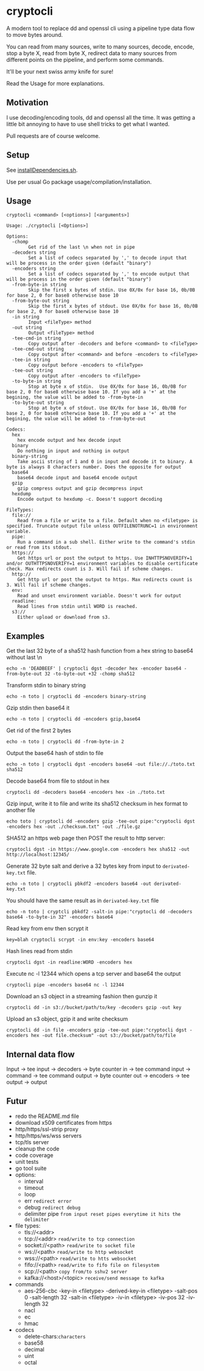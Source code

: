 # cryptocli
A modern tool to replace dd and openssl cli using a pipeline type data flow to move bytes around.

You can read from many sources, write to many sources, decode, encode, stop a byte X, read from byte X, redirect data to many sources from different points on the pipeline, and perform some commands.

It'll be your next swiss army knife for sure!

Read the Usage for more explanations.

## Motivation
I use decoding/encoding tools, dd and openssl all the time. It was getting a little bit annoying to have to use shell tricks to get what I wanted.

Pull requests are of course welcome.

## Setup
See [installDependencies.sh](installDependences.sh).

Use per usual Go package usage/compilation/installation.

## Usage

```
cryptocli <command> [<options>] [<arguments>]
```

```
Usage: ./cryptocli [<Options>] 

Options:
  -chomp
    	Get rid of the last \n when not in pipe
  -decoders string
    	Set a list of codecs separated by ',' to decode input that will be process in the order given (default "binary")
  -encoders string
    	Set a list of codecs separated by ',' to encode output that will be process in the order given (default "binary")
  -from-byte-in string
    	Skip the first x bytes of stdin. Use 0X/0x for base 16, 0b/0B for base 2, 0 for base8 otherwise base 10
  -from-byte-out string
    	Skip the first x bytes of stdout. Use 0X/0x for base 16, 0b/0B for base 2, 0 for base8 otherwise base 10
  -in string
    	Input <fileType> method
  -out string
    	Output <fileType> method
  -tee-cmd-in string
    	Copy output after -decoders and before <command> to <fileType>
  -tee-cmd-out string
    	Copy output after <command> and before -encoders to <fileType>
  -tee-in string
    	Copy output before -encoders to <fileType>
  -tee-out string
    	Copy output after -encoders to <fileType>
  -to-byte-in string
    	Stop at byte x of stdin.  Use 0X/0x for base 16, 0b/0B for base 2, 0 for base8 otherwise base 10. If you add a '+' at the begining, the value will be added to -from-byte-in
  -to-byte-out string
    	Stop at byte x of stdout. Use 0X/0x for base 16, 0b/0B for base 2, 0 for base8 otherwise base 10. If you add a '+' at the begining, the value will be added to -from-byte-out

Codecs:
  hex
	hex encode output and hex decode input
  binary
	Do nothing in input and nothing in output
  binary-string
	Take ascii string of 1 and 0 in input and decode it to binary. A byte is always 8 characters number. Does the opposite for output
  base64
	base64 decode input and base64 encode output
  gzip
	gzip compress output and gzip decompress input
  hexdump
	Encode output to hexdump -c. Doesn't support decoding

FileTypes:
  file://
	Read from a file or write to a file. Default when no <filetype> is specified. Truncate output file unless OUTFILENOTRUNC=1 in environment variable.
  pipe:
	Run a command in a sub shell. Either write to the command's stdin or read from its stdout.
  https://
	Get https url or post the output to https. Use INHTTPSNOVERIFY=1 and/or OUTHTTPSNOVERIFY=1 environment variables to disable certificate check. Max redirects count is 3. Will fail if scheme changes.
  http://
	Get http url or post the output to https. Max redirects count is 3. Will fail if scheme changes.
  env:
	Read and unset environment variable. Doesn't work for output
  readline:
	Read lines from stdin until WORD is reached.
  s3://
	Either upload or download from s3.
```

## Examples

Get the last 32 byte of a sha512 hash function from a hex string to base64 without last \n

```
echo -n 'DEADBEEF' | cryptocli dgst -decoder hex -encoder base64 -from-byte-out 32 -to-byte-out +32 -chomp sha512
```

Transform stdin to binary string

```
echo -n toto | cryptocli dd -encoders binary-string
```

Gzip stdin then base64 it

```
echo -n toto | cryptocli dd -encoders gzip,base64
```

Get rid of the first 2 bytes

```
echo -n toto | cryptocli dd -from-byte-in 2
```

Output the base64 hash of stdin to file

```
echo -n toto | cryptocli dgst -encoders base64 -out file://./toto.txt sha512
```

Decode base64 from file to stdout in hex

```
cryptocli dd -decoders base64 -encoders hex -in ./toto.txt
```

Gzip input, write it to file and write its sha512 checksum in hex format to another file

```
echo toto | cryptocli dd -encoders gzip -tee-out pipe:"cryptocli dgst -encoders hex -out ./checksum.txt" -out ./file.gz
```

SHA512 an https web page then POST the result to http server:

```
cryptocli dgst -in https://www.google.com -encoders hex sha512 -out http://localhost:12345/
```

Generate 32 byte salt and derive a 32 bytes key from input to `derivated-key.txt` file.

```
echo -n toto | cryptocli pbkdf2 -encoders base64 -out derivated-key.txt
```

You should have the same result as in `derivated-key.txt` file

```
echo -n toto | cryptcli pbkdf2 -salt-in pipe:"cryptocli dd -decoders base64 -to-byte-in 32" -encoders base64
```

Read key from env then scrypt it

```
key=blah cryptocli scrypt -in env:key -encoders base64
```

Hash lines read from stdin

```
cryptocli dgst -in readline:WORD -encoders hex
```

Execute nc -l 12344 which opens a tcp server and base64 the output

```
cryptocli pipe -encoders base64 nc -l 12344
```

Download an s3 object in a streaming fashion then gunzip it

```
cryptocli dd -in s3://bucket/path/to/key -decoders gzip -out key
```

Upload an s3 object, gzip it and write checksum
```
cryptocli dd -in file -encoders gzip -tee-out pipe:"cryptocli dgst -encoders hex -out file.checksum" -out s3://bucket/path/to/file
```

## Internal data flow

Input -> tee input -> decoders -> byte counter in -> tee command input -> command -> tee command output -> byte counter out -> encoders -> tee output -> output

## Futur

  - redo the README.md file
  - download x509 certificates from https
  - http/https/ssl-strip proxy
  - http/https/ws/wss servers
  - tcp/tls server
  - cleanup the code
  - code coverage
  - unit tests
  - go tool suite
  - options:
    - interval
    - timeout
    - loop
    - err `redirect error`
    - debug `redirect debug`
    - delimiter pipe `from input reset pipes everytime it hits the delimiter`
  - file types:
    - tls://\<addr>
    - tcp://\<addr> `read/write to tcp connection`
    - socket://\<path> `read/write to socket file`
    - ws://\<path> `read/write to http websocket`
    - wss://\<path> `read/write to htts websocket`
    - fifo://\<path> `read/write to fifo file on filesystem`
    - scp://\<path> `copy from/to sshv2 server`
    - kafka://\<host>/\<topic> `receive/send message to kafka`
  - commands
    - aes-256-cbc -key-in \<filetype> -derived-key-in \<filetype> -salt-pos 0 -salt-length 32 -salt-in \<filetype> -iv-in \<filetype> -iv-pos 32 -iv-length 32
    - nacl
    - ec
    - hmac
  - codecs
    - delete-chars:`characters`
    - base58
    - decimal
    - uint
    - octal

